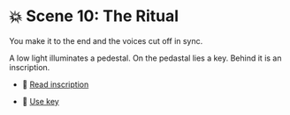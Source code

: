 
# 💥 Scene 10: The Ritual

You make it to the end and the voices cut off in sync.

A low light illuminates a pedestal. On the pedastal lies a key.
Behind it is an inscription.

- 🧮 [Read inscription](./scene11A.md)

- 🧮 [Use key](./scene11B.md)